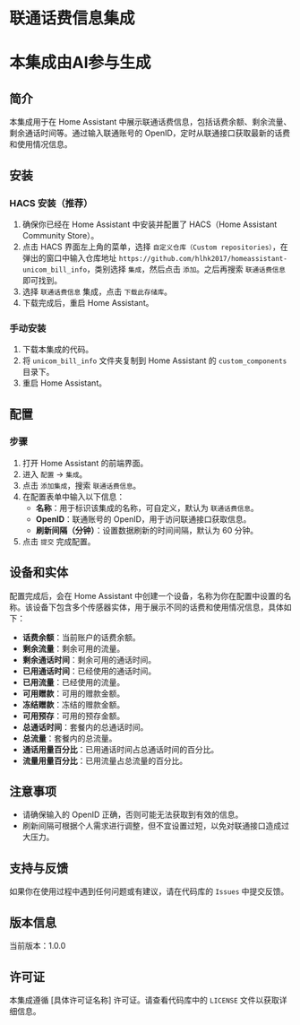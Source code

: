 # 联通话费信息集成
# 本集成由AI参与生成
## 简介
本集成用于在 Home Assistant 中展示联通话费信息，包括话费余额、剩余流量、剩余通话时间等。通过输入联通账号的 OpenID，定时从联通接口获取最新的话费和使用情况信息。

## 安装
### HACS 安装（推荐）
1. 确保你已经在 Home Assistant 中安装并配置了 HACS（Home Assistant Community Store）。
2. 点击 HACS 界面左上角的菜单，选择 `自定义仓库（Custom repositories）`，在弹出的窗口中输入仓库地址 `https://github.com/hlhk2017/homeassistant-unicom_bill_info`，类别选择 `集成`，然后点击 `添加`。之后再搜索 `联通话费信息` 即可找到。
3. 选择 `联通话费信息` 集成，点击 `下载此存储库`。
4. 下载完成后，重启 Home Assistant。

### 手动安装
1. 下载本集成的代码。
2. 将 `unicom_bill_info` 文件夹复制到 Home Assistant 的 `custom_components` 目录下。
3. 重启 Home Assistant。

## 配置
### 步骤
1. 打开 Home Assistant 的前端界面。
2. 进入 `配置` -> `集成`。
3. 点击 `添加集成`，搜索 `联通话费信息`。
4. 在配置表单中输入以下信息：
    - **名称**：用于标识该集成的名称，可自定义，默认为 `联通话费信息`。
    - **OpenID**：联通账号的 OpenID，用于访问联通接口获取信息。
    - **刷新间隔（分钟）**：设置数据刷新的时间间隔，默认为 60 分钟。
5. 点击 `提交` 完成配置。

## 设备和实体
配置完成后，会在 Home Assistant 中创建一个设备，名称为你在配置中设置的名称。该设备下包含多个传感器实体，用于展示不同的话费和使用情况信息，具体如下：
- **话费余额**：当前账户的话费余额。
- **剩余流量**：剩余可用的流量。
- **剩余通话时间**：剩余可用的通话时间。
- **已用通话时间**：已经使用的通话时间。
- **已用流量**：已经使用的流量。
- **可用赠款**：可用的赠款金额。
- **冻结赠款**：冻结的赠款金额。
- **可用预存**：可用的预存金额。
- **总通话时间**：套餐内的总通话时间。
- **总流量**：套餐内的总流量。
- **通话用量百分比**：已用通话时间占总通话时间的百分比。
- **流量用量百分比**：已用流量占总流量的百分比。

## 注意事项
- 请确保输入的 OpenID 正确，否则可能无法获取到有效的信息。
- 刷新间隔可根据个人需求进行调整，但不宜设置过短，以免对联通接口造成过大压力。

## 支持与反馈
如果你在使用过程中遇到任何问题或有建议，请在代码库的 `Issues` 中提交反馈。

## 版本信息
当前版本：1.0.0

## 许可证
本集成遵循 [具体许可证名称] 许可证。请查看代码库中的 `LICENSE` 文件以获取详细信息。
